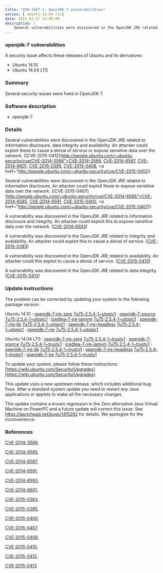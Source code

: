 ```yaml
---
title: "USN-2487-1: OpenJDK 7 vulnerabilities"
series: [ ubuntu-14.04-lts]
date: 2015-01-27 12:00:00
description: |
    Several vulnerabilities were discovered in the OpenJDK JRE related to information disclosure, data integrity and availability. An attacker could exploit these to cause a denial of service or expose sensitive data over the network. ([CVE-2015-0412](http://people.ubuntu.com/~ubuntu-security/cve/CVE-2014-3566">CVE-2014-3566</a>, <a href="http://people.ubuntu.com/~ubuntu-security/cve/CVE-2014-6587">CVE-2014-6587</a>, <a href="http://people.ubuntu.com/~ubuntu-security/cve/CVE-2014-6601">CVE-2014-6601</a>, <a href="http://people.ubuntu.com/~ubuntu-security/cve/CVE-2015-0395">CVE-2015-0395</a>, <a href="http://people.ubuntu.com/~ubuntu-security/cve/CVE-2015-0408">CVE-2015-0408</a>, <a href="http://people.ubuntu.com/~ubuntu-security/cve/CVE-2015-0412))
--- 
```

 
 


### openjdk-7 vulnerabilities

A security issue affects these releases of Ubuntu and its derivatives:

* Ubuntu 14.10
* Ubuntu 14.04 LTS

### Summary

Several security issues were fixed in OpenJDK 7. 

### Software description

* openjdk-7 

### Details

Several vulnerabilities were discovered in the OpenJDK JRE related to information disclosure, data integrity and availability. An attacker could exploit these to cause a denial of service or expose sensitive data over the network. ([CVE-2015-0412](http://people.ubuntu.com/~ubuntu-security/cve/CVE-2014-3566">CVE-2014-3566</a>, <a href="http://people.ubuntu.com/~ubuntu-security/cve/CVE-2014-6587">CVE-2014-6587</a>, <a href="http://people.ubuntu.com/~ubuntu-security/cve/CVE-2014-6601">CVE-2014-6601</a>, <a href="http://people.ubuntu.com/~ubuntu-security/cve/CVE-2015-0395">CVE-2015-0395</a>, <a href="http://people.ubuntu.com/~ubuntu-security/cve/CVE-2015-0408">CVE-2015-0408</a>, <a href="http://people.ubuntu.com/~ubuntu-security/cve/CVE-2015-0412))

Several vulnerabilities were discovered in the OpenJDK JRE related to information disclosure. An attacker could exploit these to expose sensitive data over the network. ([CVE-2015-0407](http://people.ubuntu.com/~ubuntu-security/cve/CVE-2014-6585">CVE-2014-6585</a>, <a href="http://people.ubuntu.com/~ubuntu-security/cve/CVE-2014-6591">CVE-2014-6591</a>, <a href="http://people.ubuntu.com/~ubuntu-security/cve/CVE-2015-0400">CVE-2015-0400</a>, <a href="http://people.ubuntu.com/~ubuntu-security/cve/CVE-2015-0407))

A vulnerability was discovered in the OpenJDK JRE related to information disclosure and integrity. An attacker could exploit this to expose sensitive data over the network. ([CVE-2014-6593](http://people.ubuntu.com/~ubuntu-security/cve/CVE-2014-6593))

A vulnerability was discovered in the OpenJDK JRE related to integrity and availability. An attacker could exploit this to cause a denial of service. ([CVE-2015-0383](http://people.ubuntu.com/~ubuntu-security/cve/CVE-2015-0383))

A vulnerability was discovered in the OpenJDK JRE related to availability. An attacker could this exploit to cause a denial of service. ([CVE-2015-0410](http://people.ubuntu.com/~ubuntu-security/cve/CVE-2015-0410))

A vulnerability was discovered in the OpenJDK JRE related to data integrity. ([CVE-2015-0413](http://people.ubuntu.com/~ubuntu-security/cve/CVE-2015-0413)) 

### Update instructions

The problem can be corrected by updating your system to the following package version:

Ubuntu 14.10
 : [openjdk-7-jre-zero](https://launchpad.net/ubuntu/+source/openjdk-7) <span> [7u75-2.5.4-1~utopic1](https://launchpad.net/ubuntu/+source/openjdk-7/7u75-2.5.4-1~utopic1) </span> 
 : [openjdk-7-source](https://launchpad.net/ubuntu/+source/openjdk-7) <span> [7u75-2.5.4-1~utopic1](https://launchpad.net/ubuntu/+source/openjdk-7/7u75-2.5.4-1~utopic1) </span> 
 : [icedtea-7-jre-jamvm](https://launchpad.net/ubuntu/+source/openjdk-7) <span> [7u75-2.5.4-1~utopic1](https://launchpad.net/ubuntu/+source/openjdk-7/7u75-2.5.4-1~utopic1) </span> 
 : [openjdk-7-jre-lib](https://launchpad.net/ubuntu/+source/openjdk-7) <span> [7u75-2.5.4-1~utopic1](https://launchpad.net/ubuntu/+source/openjdk-7/7u75-2.5.4-1~utopic1) </span> 
 : [openjdk-7-jre-headless](https://launchpad.net/ubuntu/+source/openjdk-7) <span> [7u75-2.5.4-1~utopic1](https://launchpad.net/ubuntu/+source/openjdk-7/7u75-2.5.4-1~utopic1) </span> 
 : [openjdk-7-jre](https://launchpad.net/ubuntu/+source/openjdk-7) <span> [7u75-2.5.4-1~utopic1](https://launchpad.net/ubuntu/+source/openjdk-7/7u75-2.5.4-1~utopic1) </span> 

Ubuntu 14.04 LTS
 : [openjdk-7-jre-zero](https://launchpad.net/ubuntu/+source/openjdk-7) <span> [7u75-2.5.4-1~trusty1](https://launchpad.net/ubuntu/+source/openjdk-7/7u75-2.5.4-1~trusty1) </span> 
 : [openjdk-7-source](https://launchpad.net/ubuntu/+source/openjdk-7) <span> [7u75-2.5.4-1~trusty1](https://launchpad.net/ubuntu/+source/openjdk-7/7u75-2.5.4-1~trusty1) </span> 
 : [icedtea-7-jre-jamvm](https://launchpad.net/ubuntu/+source/openjdk-7) <span> [7u75-2.5.4-1~trusty1](https://launchpad.net/ubuntu/+source/openjdk-7/7u75-2.5.4-1~trusty1) </span> 
 : [openjdk-7-jre-lib](https://launchpad.net/ubuntu/+source/openjdk-7) <span> [7u75-2.5.4-1~trusty1](https://launchpad.net/ubuntu/+source/openjdk-7/7u75-2.5.4-1~trusty1) </span> 
 : [openjdk-7-jre-headless](https://launchpad.net/ubuntu/+source/openjdk-7) <span> [7u75-2.5.4-1~trusty1](https://launchpad.net/ubuntu/+source/openjdk-7/7u75-2.5.4-1~trusty1) </span> 
 : [openjdk-7-jre](https://launchpad.net/ubuntu/+source/openjdk-7) <span> [7u75-2.5.4-1~trusty1](https://launchpad.net/ubuntu/+source/openjdk-7/7u75-2.5.4-1~trusty1) </span> 

To update your system, please follow these instructions: [https://wiki.ubuntu.com/Security/Upgrades](https://wiki.ubuntu.com/Security/Upgrades).

This update uses a new upstream release, which includes additional bug fixes. After a standard system update you need to restart any Java applications or applets to make all the necessary changes.

This update contains a known regression in the Zero alternative Java Virtual Machine on PowerPC and a future update will correct this issue. See https://launchpad.net/bugs/1415282 for details. We apologize for the inconvenience. 

### References

 
 [CVE-2014-3566](http://people.ubuntu.com/~ubuntu-security/cve/CVE-2014-3566), 

 [CVE-2014-6585](http://people.ubuntu.com/~ubuntu-security/cve/CVE-2014-6585), 

 [CVE-2014-6587](http://people.ubuntu.com/~ubuntu-security/cve/CVE-2014-6587), 

 [CVE-2014-6591](http://people.ubuntu.com/~ubuntu-security/cve/CVE-2014-6591), 

 [CVE-2014-6593](http://people.ubuntu.com/~ubuntu-security/cve/CVE-2014-6593), 

 [CVE-2014-6601](http://people.ubuntu.com/~ubuntu-security/cve/CVE-2014-6601), 

 [CVE-2015-0383](http://people.ubuntu.com/~ubuntu-security/cve/CVE-2015-0383), 

 [CVE-2015-0395](http://people.ubuntu.com/~ubuntu-security/cve/CVE-2015-0395), 

 [CVE-2015-0400](http://people.ubuntu.com/~ubuntu-security/cve/CVE-2015-0400), 

 [CVE-2015-0407](http://people.ubuntu.com/~ubuntu-security/cve/CVE-2015-0407), 

 [CVE-2015-0408](http://people.ubuntu.com/~ubuntu-security/cve/CVE-2015-0408), 

 [CVE-2015-0410](http://people.ubuntu.com/~ubuntu-security/cve/CVE-2015-0410), 

 [CVE-2015-0412](http://people.ubuntu.com/~ubuntu-security/cve/CVE-2015-0412), 

 [CVE-2015-0413](http://people.ubuntu.com/~ubuntu-security/cve/CVE-2015-0413)
 

